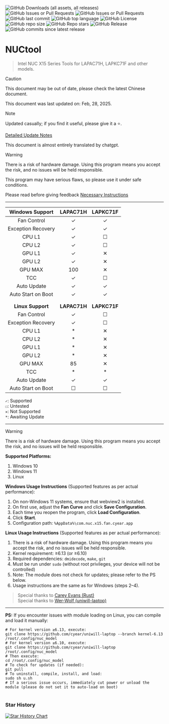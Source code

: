 ![GitHub Downloads (all assets, all releases)](https://img.shields.io/github/downloads/cyear/NUCtool/total?style=for-the-badge)
![GitHub Issues or Pull Requests](https://img.shields.io/github/issues/cyear/NUCtool?style=for-the-badge)
![GitHub Issues or Pull Requests](https://img.shields.io/github/issues-closed/cyear/NUCtool?style=for-the-badge)
![GitHub last commit](https://img.shields.io/github/last-commit/cyear/NUCtool?style=for-the-badge)
![GitHub top language](https://img.shields.io/github/languages/top/cyear/NUCtool?style=for-the-badge)
![GitHub License](https://img.shields.io/github/license/cyear/NUCtool?style=for-the-badge)
![GitHub repo size](https://img.shields.io/github/repo-size/cyear/NUCtool?style=for-the-badge)
![GitHub Repo stars](https://img.shields.io/github/stars/cyear/NUCtool?style=for-the-badge)
![GitHub Release](https://img.shields.io/github/v/release/cyear/NUCtool?style=for-the-badge)
![GitHub commits since latest release](https://img.shields.io/github/commits-since/cyear/NUCtool/latest?style=for-the-badge)

# NUCtool

> Intel NUC X15 Series Tools for LAPAC71H, LAPKC71F and other models.

> [!CAUTION]
> This document may be out of date, please check the latest Chinese document.
> 
> This document was last updated on: Feb, 28, 2025.

> [!NOTE]  
> Updated casually; if you find it useful, please give it a ⭐.  
>  
> [Detailed Update Notes](./assets/NUCtoolChange.md)
>
> This document is almost entirely translated by chatgpt.

> [!WARNING]  
> There is a risk of hardware damage. Using this program means you accept the risk, and no issues will be held responsible.  
>  
> This program may have serious flaws, so please use it under safe conditions.  
>  
> Please read before giving feedback [Necessary Instructions](assets/分析.md)

---

| **Windows Support** | **LAPAC71H** | **LAPKC71F** |
|:-------------------:|:------------:|:------------:|
| Fan Control         | ✓            | ✓            |
| Exception Recovery  | ✓            | ✓            |
| CPU L1              | ✓            | ☐            |
| CPU L2              | ✓            | ☐            |
| GPU L1              | ✓            | ✕            |
| GPU L2              | ✓            | ✕            |
| GPU MAX             | 100          | ✕            |
| TCC                 | ✓            | ☐            |
| Auto Update         | ✓            | ✓            |
| Auto Start on Boot  | ✓            | ✓            |
|                     |              |              |
|                     |              |              |
| **Linux Support**   | **LAPAC71H** | **LAPKC71F** |
| Fan Control         | ✓            | ☐            |
| Exception Recovery  | ✓            | ☐            |
| CPU L1              | *            | ✕            |
| CPU L2              | *            | ✕            |
| GPU L1              | *            | ✕            |
| GPU L2              | *            | ✕            |
| GPU MAX             | 85           | ✕            |
| TCC                 | *            | *            |
| Auto Update         | ✓            | ✓            |
| Auto Start on Boot  | ☐            | ☐            |

`✓`: Supported  
`☐`: Untested  
`✕`: Not Supported  
`*`: Awaiting Update

---

> [!WARNING]  
> There is a risk of hardware damage. Using this program means you accept the risk, and no issues will be held responsible.
>
> **Supported Platforms:**
>
> 1. Windows 10
> 2. Windows 11
> 3. Linux
>
> **Windows Usage Instructions** (Supported features as per actual performance):
> 1. On non-Windows 11 systems, ensure that webview2 is installed.
> 2. On first use, adjust the **Fan Curve** and click **Save Configuration**.
> 3. Each time you reopen the program, click **Load Configuration**.
> 4. Click **Start**.
> 5. Configuration path: `%AppData%\com.nuc.x15.fan.cyear.app`
>
> **Linux Usage Instructions** (Supported features as per actual performance):
> 1. There is a risk of hardware damage. Using this program means you accept the risk, and no issues will be held responsible.
> 2. Kernel requirement: ≥6.13 (or ≥6.10)
> 3. Required dependencies: `dmidecode`, `make`, `git`
> 4. Must be run under `sudo` (without root privileges, your device will not be controlled)
> 5. Note: The module does not check for updates; please refer to the PS below.
> 6. Usage instructions are the same as for Windows (steps 2–4).

> Special thanks to [Carey Evans (Rust)](https://users.rust-lang.org/u/carey/summary)  
> Special thanks to [Wer-Wolf (uniwill-laptop)](https://github.com/Wer-Wolf/uniwill-laptop)

---

**PS:** If you encounter issues with module loading on Linux, you can compile and load it manually:

```shell
# For kernel version ≥6.13, execute:
git clone https://github.com/cyear/uniwill-laptop --branch kernel-6.13 /root/.config/nuc_model
# For kernel version ≥6.10, execute:
git clone https://github.com/cyear/uniwill-laptop /root/.config/nuc_model
# Then execute:
cd /root/.config/nuc_model
# To check for updates (if needed):
git pull
# To uninstall, compile, install, and load:
sudo sh u.sh
# If a serious issue occurs, immediately cut power or unload the module (please do not set it to auto-load on boot)
```

# 
### Star History

[![Star History Chart](https://api.star-history.com/svg?repos=cyear/NUCtool&type=Timeline)](https://star-history.com/#cyear/NUCtool&Timeline)
